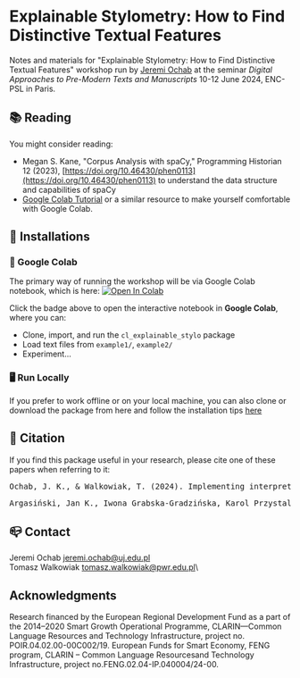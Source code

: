 # Explainable Stylometry: How to Find Distinctive Textual Features
Notes and materials for "Explainable Stylometry: How to Find Distinctive Textual Features" workshop run by [Jeremi Ochab](https://cs.if.uj.edu.pl/jeremi/index_EN.html)
at the seminar *Digital Approaches to Pre-Modern Texts and Manuscripts* 10-12 June 2024, ENC-PSL in Paris.

## 📚 Reading  
<!-- All the suggested readings are available in 
We also created a [syllabus of references used in the coursepack and suggested further reading](https://github.com/JoannaBy/DHSI2024-DIY/blob/main/before_the_course/reading.md) (note that the latter list might grow to reflect our discussions during the course).
-->
You might consider reading:

- Megan S. Kane, "Corpus Analysis with spaCy," Programming Historian 12 (2023), [https://doi.org/10.46430/phen0113](https://doi.org/10.46430/phen0113)
to understand the data structure and capabilities of spaCy
- [Google Colab Tutorial](https://www.tutorialspoint.com/google_colab/index.htm) or a similar resource
to make yourself comfortable with Google Colab.

## 🔨 Installations
### 🚀 Google Colab
The primary way of running the workshop will be via Google Colab notebook, which is here: [![Open In Colab](https://colab.research.google.com/assets/colab-badge.svg)](https://colab.research.google.com/github/remolek/Wshop-ExplainableStylo/blob/main/notebooks/ExplainableStylo_Colab_Template.ipynb)


Click the badge above to open the interactive notebook in **Google Colab**, where you can:
- Clone, import, and run the `cl_explainable_stylo` package
- Load text files from `example1/`, `example2/`
- Experiment...

### 🖥️ Run Locally 
If you prefer to work offline or on your local machine,
you can also clone or download the package from here and follow the installation tips [here](https://github.com/remolek/Wshop-ExplainableStylo/blob/main/installations.md)

<!-- ## Useful links ...  -->

## 🔖 Citation
If you find this package useful in your research, please cite one of these papers when referring to it: 
<pre>
Ochab, J. K., & Walkowiak, T. (2024). Implementing interpretable models in stylometric analysis. In Digital Humanities 2024: Conference Abstracts. Washington, D.C.: George Mason University (GMU).
</pre>

<pre>
Argasiński, Jan K., Iwona Grabska-Gradzińska, Karol Przystalski, Jeremi K. Ochab, and Tomasz Walkowiak. ‘Stylometric Analysis of Large Language Model-Generated Commentaries in the Context of Medical Neuroscience’. In Computational Science – ICCS 2024, edited by Leonardo Franco, Clélia de Mulatier, Maciej Paszynski, Valeria V. Krzhizhanovskaya, Jack J. Dongarra, and Peter M. A. Sloot, 281–95. Cham: Springer Nature Switzerland, 2024. https://doi.org/10.1007/978-3-031-63775-9_20.
</pre>

## 📪 Contact
Jeremi Ochab jeremi.ochab@uj.edu.pl\
Tomasz Walkowiak tomasz.walkowiak@pwr.edu.pl\

## Acknowledgments

Research financed by the European Regional Development Fund as a part of the 2014–2020 Smart Growth Operational Programme, CLARIN—Common Language Resources and Technology Infrastructure, project no. POIR.04.02.00-00C002/19.
European Funds for Smart Economy, FENG program, CLARIN – Common Language Resourcesand Technology Infrastructure, project no.FENG.02.04-IP.040004/24-00.

